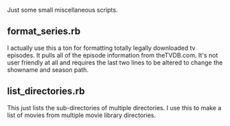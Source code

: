 Just some small miscellaneous scripts.


format_series.rb
---
I actually use this a ton for formatting totally legally downloaded tv episodes.
It pulls all of the episode information from theTVDB.com. It's not user friendly
at all and requires the last two lines to be altered to change the showname and
season path.

list_directories.rb
---
This just lists the sub-directories of multiple directories.
I use this to make a list of movies from multiple movie library directories.